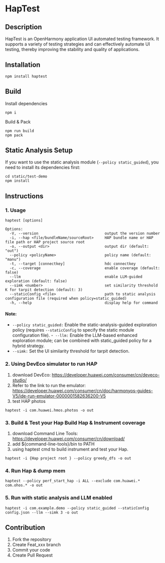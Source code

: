 # HapTest

## Description
HapTest is an OpenHarmony application UI automated testing framework. It supports a variety of testing strategies and can effectively automate UI testing, thereby improving the stability and quality of applications.

## Installation
```
npm install haptest
```

## Build
Install dependencies
```
npm i
```
Build & Pack
```
npm run build
npm pack
```

## Static Analysis Setup
If you want to use the static analysis module (```--policy static_guided```), you need to install its dependencies first:
```
cd static/test-demo
npm install
```

## Instructions

### 1. Usage 
```
haptest [options]

Options:
  -V, --version                              output the version number
  -i, --hap <file/bundleName/sourceRoot>     HAP bundle name or HAP file path or HAP project source root
  -o, --output <dir>                         output dir (default: "out")
  --policy <policyName>                      policy name (default: "manu")
  -t, --target [connectkey]                  hdc connectkey
  -c, --coverage                             enable coverage (default: false)
  --llm                                      enable LLM-guided exploration (default: false)
  --simk <number>                            set similarity threshold K for tarpit detection (default: 3)
  --staticConfig <file>                      path to static analysis configuration file (required when policy=static_guided)
  -h, --help                                 display help for command

```

#### Note:
- ```--policy static_guided:``` Enable the static-analysis-guided exploration policy (requires ```--staticConfig``` to specify the static module configuration file).
-``` --llm:``` Enable the LLM-based enhanced exploration module; can be combined with static_guided policy for a hybrid strategy.
- ```--simk:``` Set the UI similarity threshold for tarpit detection.

### 2. Using DevEco simulator to run HAP  

1.  download DevEco: https://developer.huawei.com/consumer/cn/deveco-studio/  
2.  Refer to the link to run the emulator: https://developer.huawei.com/consumer/cn/doc/harmonyos-guides-V5/ide-run-emulator-0000001582636200-V5
3.  test HAP photos
```
haptest -i com.huawei.hmos.photos -o out
```

### 3. Build & Test your Hap Build Hap & Instrument coverage
1. download Command Line Tools: https://developer.huawei.com/consumer/cn/download/
2. add ${command-line-tools}/bin to PATH
3. using haptest cmd to build instrument and test your Hap. 
```
haptest -i {Hap project root } --policy greedy_dfs -o out
```

### 4. Run Hap & dump mem
```
haptest --policy perf_start_hap -i ALL --exclude com.huawei.* com.ohos.* -o out
```

### 5. Run with static analysis and LLM enabled
```
haptest -i com.example.demo --policy static_guided --staticConfig config.json --llm --simk 3 -o out
```

## Contribution

1.  Fork the repository
2.  Create Feat_xxx branch
3.  Commit your code
4.  Create Pull Request

